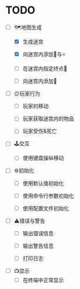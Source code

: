 # TODO

- [ ] 🗺️地图生成
  - [x] 生成迷宫
  - [x] 向迷宫内添加💎与⭐
  - [ ] 在迷宫内指定终点🚩
  - [ ] 向迷宫内添加👹


- [ ] 😕玩家行为
  - [ ] 玩家的移动
  - [ ] 玩家获取迷宫内的物品
  - [ ] 玩家受伤&死亡


- [ ] 🕹️交互
  - [ ] 使用键盘操纵移动


- [ ] ⚙️初始化
  - [ ] 使用默认值初始化
  - [ ] 使用命令行参数初始化
  - [ ] 使用配置文件初始化


- [ ] ⚠️错误与警告
  - [ ] 输出错误信息
  - [ ] 输出警告信息
  - [ ] 打印日志


- [ ] 📺显示
  - [ ] 在终端中正常显示
